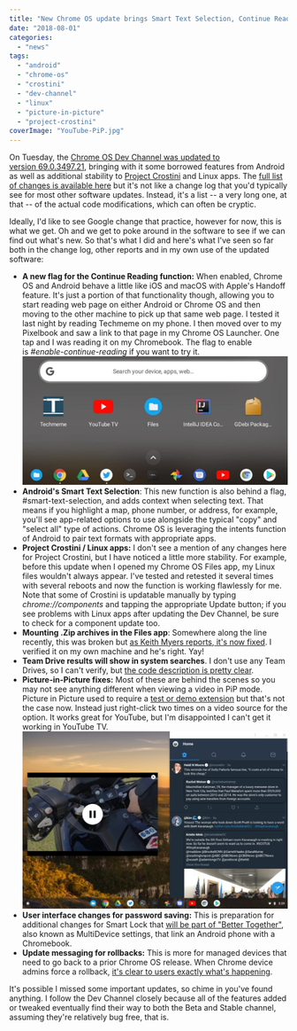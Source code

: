 ```yaml
---
title: "New Chrome OS update brings Smart Text Selection, Continue Reading and more to Dev Channel"
date: "2018-08-01"
categories: 
  - "news"
tags: 
  - "android"
  - "chrome-os"
  - "crostini"
  - "dev-channel"
  - "linux"
  - "picture-in-picture"
  - "project-crostini"
coverImage: "YouTube-PiP.jpg"
---
```


On Tuesday, the [Chrome OS Dev Channel was updated to version 69.0.3497.21](https://chromereleases.googleblog.com/2018/07/dev-channel-update-for-chrome-os_31.html), bringing with it some borrowed features from Android as well as additional stability to [Project Crostini](https://www.aboutchromebooks.com/tag/project-crostini) and Linux apps. The [full list of changes is available here](https://chromium.googlesource.com/chromium/src/+log/69.0.3497.14..69.0.3497.21?pretty=fuller&n=10000) but it's not like a change log that you'd typically see for most other software updates. Instead, it's a list -- a very long one, at that -- of the actual code modifications, which can often be cryptic.

Ideally, I'd like to see Google change that practice, however for now, this is what we get. Oh and we get to poke around in the software to see if we can find out what's new. So that's what I did and here's what I've seen so far both in the change log, other reports and in my own use of the updated software:

- **A new flag for the Continue Reading function:** When enabled, Chrome OS and Android behave a little like iOS and macOS with Apple's Handoff feature. It's just a portion of that functionality though, allowing you to start reading web page on either Android or Chrome OS and then moving to the other machine to pick up that same web page. I tested it last night by reading Techmeme on my phone. I then moved over to my Pixelbook and saw a link to that page in my Chrome OS Launcher. One tap and I was reading it on my Chromebook. The flag to enable is _#enable-continue-reading_ if you want to try it.[![](images/continue-reading-1024x494-1.jpg)](https://www.aboutchromebooks.com/news/chrome-os-dev-channel-69-update-android-features-project-crostini-smart-text/attachment/continue-reading/)
- **Android's Smart Text Selection**: This new function is also behind a flag, #smart-text-selection, and adds context when selecting text. That means if you highlight a map, phone number, or address, for example, you'll see app-related options to use alongside the typical "copy" and "select all" type of actions. Chrome OS is leveraging the intents function of Android to pair text formats with appropriate apps.
- **Project Crostini / Linux apps:** I don't see a mention of any changes here for Project Crostini, but I have noticed a little more stability. For example, before this update when I opened my Chrome OS Files app, my Linux files wouldn't always appear. I've tested and retested it several times with several reboots and now the function is working flawlessly for me. Note that some of Crostini is updatable manually by typing _chrome://components_ and tapping the appropriate Update button; if you see problems with Linux apps after updating the Dev Channel, be sure to check for a component update too.
- **Mounting .Zip archives in the Files app**: Somewhere along the line recently, this was broken but [as Keith Myers reports, it's now fixed](https://kmyers.me/blog/chromeos/chromeos-69-0-3497-21-rolling-out-to-users-in-the-dev-channel-with-subtle-changes/#more-2274). I verified it on my own machine and he's right. Yay!
- **Team Drive results will show in system searches**. I don't use any Team Drives, so I can't verify, but [the code description is pretty clear](https://chromium.googlesource.com/chromium/src/+/79780ac969015a8b937f106ec74baeb98ab208ba).
- **Picture-in-Picture fixes:** Most of these are behind the scenes so you may not see anything different when viewing a video in PiP mode. Picture in Picture used to require a [test or demo extension](https://www.aboutchromebooks.com/how-to/how-to-enable-picture-in-picture-on-a-chromebook/) but that's not the case now. Instead just right-click two times on a video source for the option. It works great for YouTube, but I'm disappointed I can't get it working in YouTube TV.[![](images/YouTube-PiP-1024x683.jpg)](https://www.aboutchromebooks.com/news/chrome-os-dev-channel-69-update-android-features-project-crostini-smart-text/attachment/youtube-pip-3/)
- **User interface changes for password saving:** This is preparation for additional changes for Smart Lock that [will be part of "Better Together"](https://www.aboutchromebooks.com/news/chromebook-android-messages-better-together/), also known as MultiDevice settings, that link an Android phone with a Chromebook.
- **Update messaging for rollbacks:** This is more for managed devices that need to go back to a prior Chrome OS release. When Chrome device admins force a rollback, [it's clear to users exactly what's happening](https://chromium.googlesource.com/chromium/src/+/e205a8d8bbc499e6af382cd172b168905f753445).

It's possible I missed some important updates, so chime in you've found anything. I follow the Dev Channel closely because all of the features added or tweaked eventually find their way to both the Beta and Stable channel, assuming they're relatively bug free, that is.
